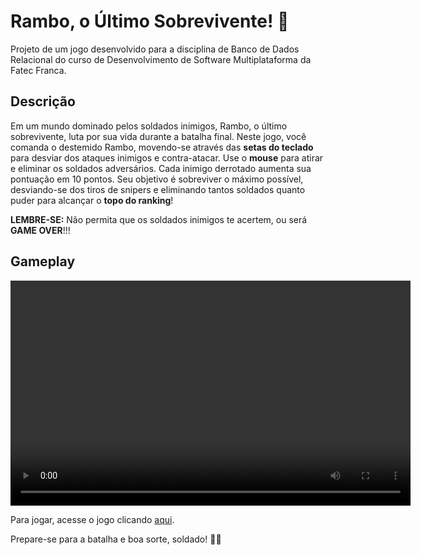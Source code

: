 # Rambo, o Último Sobrevivente! 🔫

Projeto de um jogo desenvolvido para a disciplina de Banco de Dados Relacional do curso de Desenvolvimento de Software Multiplataforma da Fatec Franca.

## Descrição

Em um mundo dominado pelos soldados inimigos, Rambo, o último sobrevivente, luta por sua vida durante a batalha final. Neste jogo, você comanda o destemido Rambo, movendo-se através das **setas do teclado** para desviar dos ataques inimigos e contra-atacar. Use o **mouse** para atirar e eliminar os soldados adversários. Cada inimigo derrotado aumenta sua pontuação em 10 pontos. Seu objetivo é sobreviver o máximo possível, desviando-se dos tiros de snipers e eliminando tantos soldados quanto puder para alcançar o **topo do ranking**!

**LEMBRE-SE:** Não permita que os soldados inimigos te acertem, ou será **GAME OVER**!!!

## Gameplay

<video controls width="640" height="360">
  <source src="[https://example.com/meu_video.mp4](https://github.com/DevSamuel06/JogoBanco/blob/ccde24a06a69e4d5c177e05f6af981c1b1285866/ZombieAttack%20-%20Google%20Chrome%202024-03-31%2022-47-12.mp4)" type="video/mp4">
</video>

Para jogar, acesse o jogo clicando [aqui](https://resplendent-mochi-91ccbb.netlify.app/).

Prepare-se para a batalha e boa sorte, soldado! 🚁🔥
